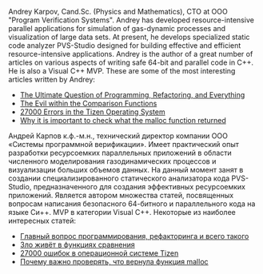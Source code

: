 Andrey Karpov, Cand.Sc. (Physics and Mathematics), CTO at OOO "Program Verification Systems". Andrey has developed resource-intensive parallel applications for simulation of gas-dynamic processes and visualization of large data sets. At present, he develops specialized static code analyzer PVS-Studio designed for building effective and efficient resource-intensive applications. Andrey is the author of a great number of articles on various aspects of writing safe 64-bit and parallel code in C++. He is also a Visual C++ MVP. These are some of the most interesting articles written by Andrey:

* [The Ultimate Question of Programming, Refactoring, and Everything](https://www.viva64.com/en/b/0391/)
* [The Evil within the Comparison Functions](https://www.viva64.com/en/b/0509/)
* [27000 Errors in the Tizen Operating System](https://www.viva64.com/en/b/0519/)
* [Why it is important to check what the malloc function returned](https://www.viva64.com/en/b/0558/)

Андрей Карпов к.ф.-м.н., технический директор компании ООО «Системы программной верификации». Имеет практический опыт разработки ресурсоемких параллельных приложений в области численного моделирования газодинамических процессов и визуализации больших объемов данных. На данный момент занят в создании специализированного статического анализатора кода PVS-Studio, предназначенного для создания эффективных ресурсоемких приложений. Является автором множества статей, посвященных вопросам написания безопасного 64-битного и параллельного кода на языке Си++. MVP в категории Visual C++. Некоторые из наиболее интересных статей:

* [Главный вопрос программирования, рефакторинга и всего такого](https://www.viva64.com/ru/b/0391/)
* [Зло живёт в функциях сравнения](https://www.viva64.com/ru/b/0509/)
* [27000 ошибок в операционной системе Tizen](https://www.viva64.com/ru/b/0519/)
* [Почему важно проверять, что вернула функция malloc](https://www.viva64.com/ru/b/0558/)
